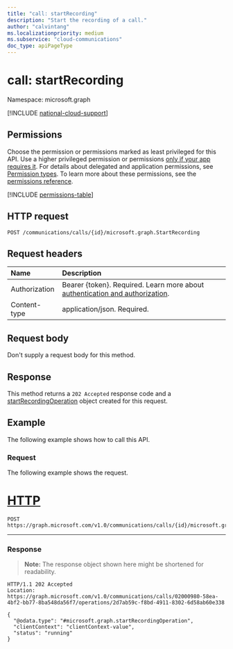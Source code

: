 ```yaml
---
title: "call: startRecording"
description: "Start the recording of a call."
author: "calvintang"
ms.localizationpriority: medium
ms.subservice: "cloud-communications"
doc_type: apiPageType
---
```


# call: startRecording

Namespace: microsoft.graph

[!INCLUDE [national-cloud-support](../../includes/global-us.md)]

## Permissions
Choose the permission or permissions marked as least privileged for this API. Use a higher privileged permission or permissions [only if your app requires it](/graph/permissions-overview#best-practices-for-using-microsoft-graph-permissions). For details about delegated and application permissions, see [Permission types](/graph/permissions-overview#permission-types). To learn more about these permissions, see the [permissions reference](/graph/permissions-reference).

<!-- { "blockType": "permissions", "name": "call_startrecording" } -->
[!INCLUDE [permissions-table](../includes/permissions/call-startrecording-permissions.md)]

## HTTP request
<!-- { "blockType": "ignored" } -->
```http
POST /communications/calls/{id}/microsoft.graph.StartRecording
```

## Request headers
| Name          | Description               |
|:--------------|:--------------------------|
|Authorization|Bearer {token}. Required. Learn more about [authentication and authorization](/graph/auth/auth-concepts).|
| Content-type | application/json. Required. |

## Request body
Don't supply a request body for this method.

## Response
This method returns a `202 Accepted` response code and a [startRecordingOperation](../resources/startrecordingoperation.md) object created for this request.

## Example
The following example shows how to call this API.

### Request
The following example shows the request.


# [HTTP](#tab/http)
<!-- {
  "blockType": "request",
  "name": "call-startRecording"
}-->
```http
POST https://graph.microsoft.com/v1.0/communications/calls/{id}/microsoft.graph.StartRecording
```

---

### Response

> **Note:** The response object shown here might be shortened for readability.

<!-- {
  "blockType": "response",
  "name": "call-startRecording",
  "truncated": true,
  "@odata.type": "microsoft.graph.startRecordingOperation"
} -->
```http
HTTP/1.1 202 Accepted
Location: https://graph.microsoft.com/v1.0/communications/calls/02000980-58ea-4bf2-bb77-8ba548da56f7/operations/2d7ab59c-f8bd-4911-8302-6d58ab60e338

{
  "@odata.type": "#microsoft.graph.startRecordingOperation",
  "clientContext": "clientContext-value",
  "status": "running"
}
```

<!-- uuid: 8fcb5dbc-d5aa-4681-8e31-b001d5168d79
2024-11-12 14:57:30 UTC -->
<!--
{
  "type": "#page.annotation",
  "description": "call: startRecording",
  "keywords": "",
  "section": "documentation",
  "tocPath": "",
  "suppressions": [
  ]
}
-->
